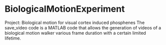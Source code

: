 # BiologicalMotionExperiment
Project: Biological motion for visual cortex induced phosphenes
The save_video code is a MATLAB code that allows the generation of videos of a biological motion walker various frame duration with a certain limited lifetime.
